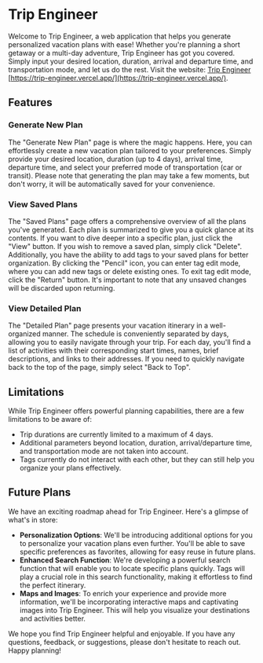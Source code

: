 # Trip Engineer

Welcome to Trip Engineer, a web application that helps you generate personalized vacation plans with ease! Whether you're planning a short getaway or a multi-day adventure, Trip Engineer has got you covered. Simply input your desired location, duration, arrival and departure time, and transportation mode, and let us do the rest. Visit the website: [Trip Engineer](https://trip-engineer.vercel.app/) [https://trip-engineer.vercel.app/](https://trip-engineer.vercel.app/).

## Features

### Generate New Plan

The "Generate New Plan" page is where the magic happens. Here, you can effortlessly create a new vacation plan tailored to your preferences. Simply provide your desired location, duration (up to 4 days), arrival time, departure time, and select your preferred mode of transportation (car or transit). Please note that generating the plan may take a few moments, but don't worry, it will be automatically saved for your convenience.

### View Saved Plans

The "Saved Plans" page offers a comprehensive overview of all the plans you've generated. Each plan is summarized to give you a quick glance at its contents. If you want to dive deeper into a specific plan, just click the "View" button. If you wish to remove a saved plan, simply click "Delete". Additionally, you have the ability to add tags to your saved plans for better organization. By clicking the "Pencil" icon, you can enter tag edit mode, where you can add new tags or delete existing ones. To exit tag edit mode, click the "Return" button. It's important to note that any unsaved changes will be discarded upon returning.

### View Detailed Plan

The "Detailed Plan" page presents your vacation itinerary in a well-organized manner. The schedule is conveniently separated by days, allowing you to easily navigate through your trip. For each day, you'll find a list of activities with their corresponding start times, names, brief descriptions, and links to their addresses. If you need to quickly navigate back to the top of the page, simply select "Back to Top".

## Limitations

While Trip Engineer offers powerful planning capabilities, there are a few limitations to be aware of:

- Trip durations are currently limited to a maximum of 4 days.
- Additional parameters beyond location, duration, arrival/departure time, and transportation mode are not taken into account.
- Tags currently do not interact with each other, but they can still help you organize your plans effectively.

## Future Plans

We have an exciting roadmap ahead for Trip Engineer. Here's a glimpse of what's in store:

- **Personalization Options**: We'll be introducing additional options for you to personalize your vacation plans even further. You'll be able to save specific preferences as favorites, allowing for easy reuse in future plans.
- **Enhanced Search Function**: We're developing a powerful search function that will enable you to locate specific plans quickly. Tags will play a crucial role in this search functionality, making it effortless to find the perfect itinerary.
- **Maps and Images**: To enrich your experience and provide more information, we'll be incorporating interactive maps and captivating images into Trip Engineer. This will help you visualize your destinations and activities better.

We hope you find Trip Engineer helpful and enjoyable. If you have any questions, feedback, or suggestions, please don't hesitate to reach out. Happy planning!
